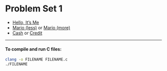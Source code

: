 # Problem Set 1

- [Hello, It’s Me](https://cs50.harvard.edu/x/2024/psets/1/me/)
- [Mario (less)](https://cs50.harvard.edu/x/2024/psets/1/mario/less/) or [Mario (more)](https://cs50.harvard.edu/x/2024/psets/1/mario/more/)
- [Cash](https://cs50.harvard.edu/x/2024/psets/1/cash/) or [Credit](https://cs50.harvard.edu/x/2024/psets/1/credit/)

-----

#### To compile and run C files:

```bash
clang -o FILENAME FILENAME.c
./FILENAME
```
